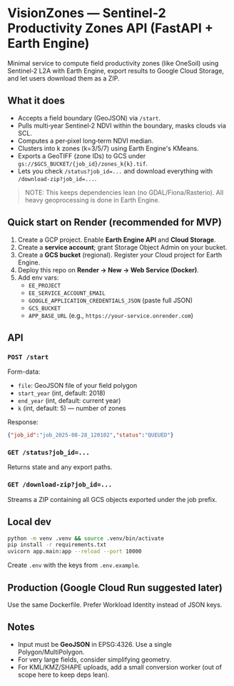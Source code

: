 
# VisionZones — Sentinel-2 Productivity Zones API (FastAPI + Earth Engine)

Minimal service to compute field productivity zones (like OneSoil) using Sentinel‑2 L2A with Earth Engine,
export results to Google Cloud Storage, and let users download them as a ZIP.

## What it does
- Accepts a field boundary (GeoJSON) via `/start`.
- Pulls multi‑year Sentinel‑2 NDVI within the boundary, masks clouds via SCL.
- Computes a per‑pixel long‑term NDVI median.
- Clusters into k zones (k=3/5/7) using Earth Engine's KMeans.
- Exports a GeoTIFF (zone IDs) to GCS under `gs://$GCS_BUCKET/{job_id}/zones_k{k}.tif`.
- Lets you check `/status?job_id=...` and download everything with `/download-zip?job_id=...`.

> NOTE: This keeps dependencies lean (no GDAL/Fiona/Rasterio). All heavy geoprocessing is done in Earth Engine.

## Quick start on Render (recommended for MVP)
1. Create a GCP project. Enable **Earth Engine API** and **Cloud Storage**.
2. Create a **service account**; grant Storage Object Admin on your bucket.
3. Create a **GCS bucket** (regional). Register your Cloud project for Earth Engine.
4. Deploy this repo on **Render → New → Web Service (Docker)**.
5. Add env vars:
   - `EE_PROJECT`
   - `EE_SERVICE_ACCOUNT_EMAIL`
   - `GOOGLE_APPLICATION_CREDENTIALS_JSON` (paste full JSON)
   - `GCS_BUCKET`
   - `APP_BASE_URL` (e.g., `https://your-service.onrender.com`)

## API
### `POST /start`
Form-data:
- `file`: GeoJSON file of your field polygon
- `start_year` (int, default: 2018)
- `end_year` (int, default: current year)
- `k` (int, default: 5) — number of zones

Response:
```json
{"job_id":"job_2025-08-28_120102","status":"QUEUED"}
```

### `GET /status?job_id=...`
Returns state and any export paths.

### `GET /download-zip?job_id=...`
Streams a ZIP containing all GCS objects exported under the job prefix.

## Local dev
```bash
python -m venv .venv && source .venv/bin/activate
pip install -r requirements.txt
uvicorn app.main:app --reload --port 10000
```

Create `.env` with the keys from `.env.example`.

## Production (Google Cloud Run suggested later)
Use the same Dockerfile. Prefer Workload Identity instead of JSON keys.

## Notes
- Input must be **GeoJSON** in EPSG:4326. Use a single Polygon/MultiPolygon.
- For very large fields, consider simplifying geometry.
- For KML/KMZ/SHAPE uploads, add a small conversion worker (out of scope here to keep deps lean).
